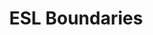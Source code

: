 ---
schema: default
title: ESL Boundaries
organization: DFES
notes: >-
  Emergency Services Levy (ESL) boundaries define the gazetted descriptions of
  ESL category based upon cadastral information. The boundaries have been
  gazetted by the Fire and Emergency Services and the levy started on
  01/07/2003. Local Government collect the levy on behalf of the Department of
  Fire and Emergency Services (DFES) by including it on Council rates notices.
resources:
  - name: DFES Webpage
    url: >-
      https://www.dfes.wa.gov.au/emergencyserviceslevy/pages/categoriesratesboundaries.aspx
    format: html
  - name: SLIP WMS
    url: "\thttps://services.slip.wa.gov.au/public/rest/services/DFES_Public_Services/DFES_Public_Services/MapServer/2"
    format: api
license: 'https://creativecommons.org/licenses/by/4.0/'
category:
  - Economy
maintainer: DFES
maintainer_email: GIS@dfes.wa.gov.au
---